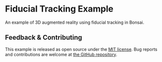 # Fiducial Tracking Example

An example of 3D augmented reality using fiducial tracking in Bonsai.

## Feedback & Contributing

This example is released as open source under the [MIT license](https://licenses.nuget.org/MIT). Bug reports and contributions are welcome at [the GitHub repository](https://github.com/bonsai-rx/bonsai-examples).